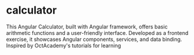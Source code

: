 # calculator
This Angular Calculator, built with Angular framework, offers basic arithmetic functions and a user-friendly interface. Developed as a frontend exercise, it showcases Angular components, services, and data binding. Inspired by OctAcademy's tutorials for learning
